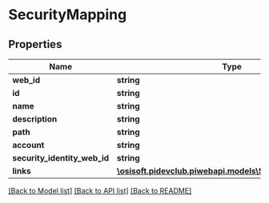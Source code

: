 # SecurityMapping

## Properties
Name | Type | Description | Notes
------------ | ------------- | ------------- | -------------
**web_id** | **string** |  | [optional] 
**id** | **string** |  | [optional] 
**name** | **string** |  | [optional] 
**description** | **string** |  | [optional] 
**path** | **string** |  | [optional] 
**account** | **string** |  | [optional] 
**security_identity_web_id** | **string** |  | [optional] 
**links** | [**\osisoft.pidevclub.piwebapi.models\SecurityMappingLinks**](SecurityMappingLinks.md) |  | [optional] 

[[Back to Model list]](../README.md#documentation-for-models) [[Back to API list]](../README.md#documentation-for-api-endpoints) [[Back to README]](../README.md)


